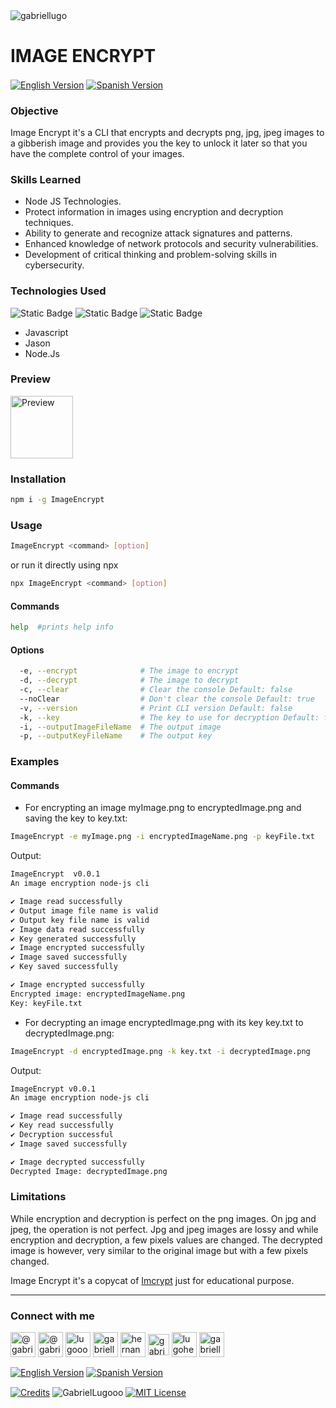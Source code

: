 <img align="center" src="https://media.licdn.com/dms/image/v2/D4D16AQGUNxQ7NSC05A/profile-displaybackgroundimage-shrink_350_1400/profile-displaybackgroundimage-shrink_350_1400/0/1738695150340?e=1749686400&v=beta&t=hBmszzzG0Zu-m7ZxeCdU5VxgDWqIZuWB0vnrMycuqY4" alt="gabriellugo" />

# IMAGE ENCRYPT

<a href="https://github.com/GabrielLugooo/Image-Encrypt" target="_blank" rel="noreferrer noopener"> <img align="center" src="https://img.shields.io/badge/ImageEncrypt%20English%20Version-000000" alt="English Version" /></a>
<a href="https://github.com/GabrielLugooo/Image-Encrypt/blob/main/README%20Spanish.md" target="_blank" rel="noreferrer noopener"> <img align="center" src="https://img.shields.io/badge/ImageEncrypt%20Spanish%20Version-green" alt="Spanish Version" /></a>

### Objective

Image Encrypt it's a CLI that encrypts and decrypts png, jpg, jpeg images to a gibberish image and provides you the key to unlock it later so that you have the complete control of your images.

### Skills Learned

- Node JS Technologies.
- Protect information in images using encryption and decryption techniques.
- Ability to generate and recognize attack signatures and patterns.
- Enhanced knowledge of network protocols and security vulnerabilities.
- Development of critical thinking and problem-solving skills in cybersecurity.

### Technologies Used

![Static Badge](https://img.shields.io/badge/Javascript-000000?logo=javascript&logoSize=auto)
![Static Badge](https://img.shields.io/badge/Jason-000000?logo=json&logoSize=auto)
![Static Badge](https://img.shields.io/badge/Node.JS-000000?logo=nodedotjs&logoSize=auto)

- Javascript
- Jason
- Node.Js

### Preview

<a href="https://ibb.co/C0qF3fJ" target="_blank" rel="noreferrer noopener"><img align="center" src="https://i.ibb.co/5cdVgPY/Screenshot-2021-12-16-at-2-11-16-PM.png" alt="Preview" height="100" ></a>

### Installation

```sh
npm i -g ImageEncrypt
```

### Usage

```sh
ImageEncrypt <command> [option]
```

or run it directly using npx

```sh
npx ImageEncrypt <command> [option]
```

#### Commands

```sh
help  #prints help info
```

#### Options

```sh
  -e, --encrypt              # The image to encrypt
  -d, --decrypt              # The image to decrypt
  -c, --clear                # Clear the console Default: false
  --noClear                  # Don't clear the console Default: true
  -v, --version              # Print CLI version Default: false
  -k, --key                  # The key to use for decryption Default: false
  -i, --outputImageFileName  # The output image
  -p, --outputKeyFileName    # The output key
```

### Examples

#### Commands

- For encrypting an image myImage.png to encryptedImage.png and saving the key to key.txt:

```sh
ImageEncrypt -e myImage.png -i encryptedImageName.png -p keyFile.txt
```

Output:

```sh
ImageEncrypt  v0.0.1
An image encryption node-js cli

✔ Image read successfully
✔ Output image file name is valid
✔ Output key file name is valid
✔ Image data read successfully
✔ Key generated successfully
✔ Image encrypted successfully
✔ Image saved successfully
✔ Key saved successfully

✔ Image encrypted successfully
Encrypted image: encryptedImageName.png
Key: keyFile.txt                              
```

- For decrypting an image encryptedImage.png with its key key.txt to decryptedImage.png:

```sh
ImageEncrypt -d encryptedImage.png -k key.txt -i decryptedImage.png
```

Output:

```sh
ImageEncrypt v0.0.1
An image encryption node-js cli

✔ Image read successfully
✔ Key read successfully
✔ Decryption successful
✔ Image saved successfully

✔ Image decrypted successfully
Decrypted Image: decryptedImage.png
```

### Limitations

While encryption and decryption is perfect on the png images. On jpg and jpeg, the operation is not perfect. Jpg and jpeg images are lossy and while encryption and decryption, a few pixels values are changed. The decrypted image is however, very similar to the original image but with a few pixels changed.

Image Encrypt it's a copycat of <a href="https://github.com/theninza/imcrypt">Imcrypt</a> just for educational purpose.

----

<h3 align="left">Connect with me</h3>

<p align="left">
<a href="https://www.youtube.com/@gabriellugooo" target="_blank" rel="noreferrer noopener"> <img align="center" src="https://img.icons8.com/?size=50&id=55200&format=png" alt="@gabriellugooo" height="40" width="40" /></a>
<a href="http://www.tiktok.com/@gabriellugooo" target="_blank" rel="noreferrer noopener"> <img align="center" src="https://img.icons8.com/?size=50&id=118638&format=png" alt="@gabriellugooo" height="40" width="40" /></a>
<a href="https://instagram.com/lugooogabriel" target="_blank" rel="noreferrer noopener"> <img align="center" src="https://img.icons8.com/?size=50&id=32309&format=png" alt="lugooogabriel" height="40" width="40" /></a>
<a href="https://twitter.com/gabriellugo__" target="_blank" rel="noreferrer noopener"> <img align="center" src="https://img.icons8.com/?size=50&id=phOKFKYpe00C&format=png" alt="gabriellugo__" height="40" width="40" /></a>
<a href="https://www.linkedin.com/in/hernando-gabriel-lugo" target="_blank" rel="noreferrer noopener"> <img align="center" src="https://img.icons8.com/?size=50&id=8808&format=png" alt="hernando-gabriel-lugo" height="40" width="40" /></a>
<a href="https://github.com/GabrielLugooo" target="_blank" rel="noreferrer noopener"> <img align="center" src="https://img.icons8.com/?size=80&id=AngkmzgE6d3E&format=png" alt="gabriellugooo" height="34" width="34" /></a>
<a href="mailto:lugohernandogabriel@gmail.com"> <img align="center" src="https://img.icons8.com/?size=50&id=38036&format=png" alt="lugohernandogabriel@gmail.com" height="40" width="40" /></a>
<a href="https://linktr.ee/gabriellugooo" target="_blank" rel="noreferrer noopener"> <img align="center" src="https://simpleicons.org/icons/linktree.svg" alt="gabriellugooo" height="40" width="40" /></a>
</p>

<p align="left">
<a href="https://github.com/GabrielLugooo/GabrielLugooo/blob/main/README.md" target="_blank" rel="noreferrer noopener"> <img align="center" src="https://img.shields.io/badge/English%20Version-000000" alt="English Version" /></a>
<a href="https://github.com/GabrielLugooo/GabrielLugooo/blob/main/Readme%20Spanish.md" target="_blank" rel="noreferrer noopener"> <img align="center" src="https://img.shields.io/badge/Spanish%20Version-Green" alt="Spanish Version" /></a>
</p>

<a href="https://linktr.ee/gabriellugooo" target="_blank" rel="noreferrer noopener"> <img align="center" src="https://img.shields.io/badge/Credits-Gabriel%20Lugo-green" alt="Credits" /></a>
<img align="center" src="https://komarev.com/ghpvc/?username=GabrielLugoo&label=Profile%20views&color=green&base=2000" alt="GabrielLugooo" />
<a href="" target="_blank" rel="noreferrer noopener"> <img align="center" src="https://img.shields.io/badge/License-MIT-green" alt="MIT License" /></a>

